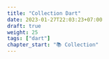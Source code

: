 ```yaml
---
title: "Collection Dart"
date: 2023-01-27T22:03:23+07:00
draft: true
weight: 25
tags: ["dart"]
chapter_start: "📚 Collection"
---
```


